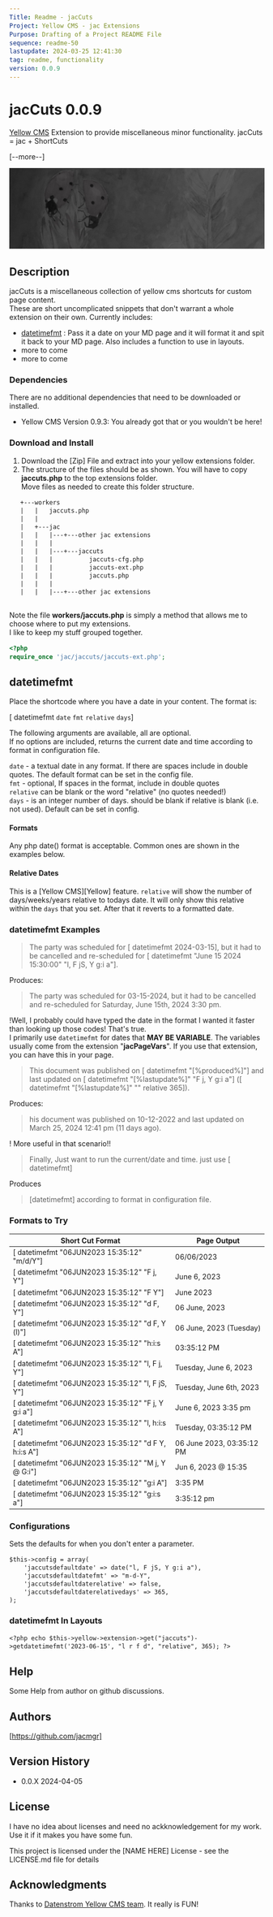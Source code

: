 ```yaml
---
Title: Readme - jacCuts 
Project: Yellow CMS - jac Extensions
Purpose: Drafting of a Project README File 
sequence: readme-50
lastupdate: 2024-03-25 12:41:30
tag: readme, functionality
version: 0.0.9
---
```

[WPformatguide]: https://wordpress.org/documentation/article/customize-date-and-time-format/
[Yellow CMS]: https://github.com/datenstrom/yellow

# jacCuts 0.0.9

[Yellow CMS] Extension to provide miscellaneous minor functionality. jacCuts = jac + ShortCuts

[--more--]

![jacCuts a Yellow CMS Extension](images/screenshot-jaccuts.jpg)

## Description

jacCuts is a miscellaneous collection of yellow cms shortcuts for custom page content.   
These are short uncomplicated snippets that don't warrant a whole extension on their own.  Currently includes:

- [datetimefmt](#datetimefmt) : Pass it a date on your MD page and it will format it and spit it back to your MD page. Also includes a function to use in layouts.
- more to come   
- more to come  

### Dependencies
There are no additional dependencies that need to be downloaded or installed.   
- Yellow CMS Version 0.9.3: You already got that or you wouldn't be here!  

### Download and Install

1. Download the [Zip] File and extract into your yellow extensions folder.
2. The structure of the files should be as shown. You will have to copy **jaccuts.php** to the top extensions folder.   
Move files as needed to create this folder structure.

```
   +---workers
   |   |   jaccuts.php
   |   |      
   |   +---jac
   |   |   |---+---other jac extensions
   |   |   |       
   |   |   |---+---jaccuts
   |   |   |          jaccuts-cfg.php
   |   |   |          jaccuts-ext.php
   |   |   |          jaccuts.php
   |   |   |       
   |   |   |---+---other jac extensions
   
```

Note the file **workers/jaccuts.php** is simply a method that allows me to choose where to put my extensions.  
I like to keep my stuff grouped together.

```php
<?php
require_once 'jac/jaccuts/jaccuts-ext.php';
```



## datetimefmt

Place the shortcode where you have a date in your content. The format is:

[ datetimefmt `date` `fmt` `relative` `days`]

The following arguments are available, all are optional.  
If no options are included, returns the current date and time according to format in configuration file.

`date`  - a textual date in any format. If there are spaces include in double quotes. The default format can be set in the config file.   
`fmt`   - optional,  If spaces in the format, include in double quotes  
`relative` can be blank or the word "relative" (no quotes needed!)   
`days` - is an integer number of days. should be blank if relative is blank (i.e. not used). Default can be set in config.   


#### Formats

Any php date() format is acceptable. Common ones are shown in the examples below.

#### Relative Dates

This is a [Yellow CMS][Yellow] feature.  `relative` will show the number of days/weeks/years relative to todays date. It will only show this relative within the `days` that you set. After that it reverts to a formatted date.

### datetimefmt Examples

> The party was scheduled for [ datetimefmt 2024-03-15], but it had to be cancelled and re-scheduled for [ datetimefmt "June 15 2024 15:30:00" "l, F jS, Y g:i a"].

Produces:

> The party was scheduled for 03-15-2024, but it had to be cancelled and re-scheduled for Saturday, June 15th, 2024 3:30 pm.

!Well, I probably could have typed the date in the format I wanted it faster than looking up those codes! That's true.   
I primarily use `datetimefmt` for dates that **MAY BE VARIABLE**.  The variables usually come from the extension "**jacPageVars**". If you use that extension, you can have this in your page.

> This document was published on [ datetimefmt "[%produced%]"] and last updated on [ datetimefmt "[%lastupdate%]" "F j, Y g:i a"] ([ datetimefmt "[%lastupdate%]" "" relative 365]).

Produces:

> his document was published on 10-12-2022 and last updated on March 25, 2024 12:41 pm (11 days ago).

! More useful in that scenario!!

> Finally, Just want to run the current/date and time.  just use [ datetimefmt]

Produces

>[datetimefmt] according to format in configuration file.

### Formats to Try


|     Short Cut Format              |         Page Output  |
| --------------------------------- | -------------------- |
| [ datetimefmt "06JUN2023 15:35:12"  "m/d/Y"]     |  06/06/2023   |   
| [ datetimefmt "06JUN2023 15:35:12"  "F j, Y"]     |  June 6, 2023  |   
| [ datetimefmt "06JUN2023 15:35:12"  "F Y"]     |   June 2023	 |   
| [ datetimefmt "06JUN2023 15:35:12"  "d F, Y"]     |  06 June, 2023   |   
| [ datetimefmt "06JUN2023 15:35:12"  "d F, Y (l)"]     |  06 June, 2023 (Tuesday)    |   
| [ datetimefmt "06JUN2023 15:35:12"  "h:i:s A"]     |  03:35:12 PM	   |   
| [ datetimefmt "06JUN2023 15:35:12"  "l, F j, Y"]     |  Tuesday, June 6, 2023	  |   
| [ datetimefmt "06JUN2023 15:35:12"  "l, F jS, Y"]     |   Tuesday, June 6th, 2023	  |   
| [ datetimefmt "06JUN2023 15:35:12"  "F j, Y g:i a"]     |  June 6, 2023 3:35 pm   |   
| [ datetimefmt "06JUN2023 15:35:12"  "l, h:i:s A"]     |  Tuesday, 03:35:12 PM   |   
| [ datetimefmt "06JUN2023 15:35:12"  "d F Y, h:i:s A"]     | 06 June 2023, 03:35:12 PM	 |   
| [ datetimefmt "06JUN2023 15:35:12"  "M j, Y @ G:i"]     | Jun 6, 2023 @ 15:35	    |   
| [ datetimefmt "06JUN2023 15:35:12"  "g:i A"]     |  3:35 PM	   |   
| [ datetimefmt "06JUN2023 15:35:12"  "g:i:s a"]     |  3:35:12 pm   |   


### Configurations

Sets the defaults for when you don't enter a parameter.

~~~
$this->config = array(
	'jaccutsdefaultdate' => date("l, F jS, Y g:i a"),
	'jaccutsdefaultdatefmt' => "m-d-Y",
	'jaccutsdefaultdaterelative' => false,
    'jaccutsdefaultdaterelativedays' => 365,
);
~~~

### datetimefmt In Layouts

~~~
<?php echo $this->yellow->extension->get("jaccuts")->getdatetimefmt('2023-06-15', "l r f d", "relative", 365); ?>
~~~


## Help

Some Help from author on github discussions. 

## Authors

[https://github.com/jacmgr]


## Version History

* 0.0.X 2024-04-05

## License

I have no idea about licenses and need no ackknowledgement for my work. Use it if it makes you have some fun.

This project is licensed under the [NAME HERE] License - see the LICENSE.md file for details

## Acknowledgments

Thanks to [Datenstrom Yellow CMS team](https://datenstrom.se/yellow/).  It really is FUN!
